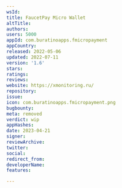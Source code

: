 ```yaml
---
wsId: 
title: FaucetPay Micro Wallet
altTitle: 
authors: 
users: 5000
appId: com.buratinoapps.fmicropayment
appCountry: 
released: 2022-05-06
updated: 2022-07-11
version: '1.6'
stars: 
ratings: 
reviews: 
website: https://xmonitoring.ru/
repository: 
issue: 
icon: com.buratinoapps.fmicropayment.png
bugbounty: 
meta: removed
verdict: wip
appHashes: 
date: 2023-04-21
signer: 
reviewArchive: 
twitter: 
social: 
redirect_from: 
developerName: 
features: 

---
```


